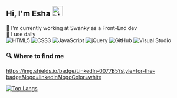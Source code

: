 ## Hi, I'm Esha <img src="https://user-images.githubusercontent.com/1303154/88677602-1635ba80-d120-11ea-84d8-d263ba5fc3c0.gif" width="28px" alt="hi">

🏢 I'm currently working at Swanky as a Front-End dev <br>
🚀 I use daily <br>
![HTML5](https://img.shields.io/badge/html5-%23E34F26.svg?style=for-the-badge&logo=html5&logoColor=white) ![CSS3](https://img.shields.io/badge/css3-%231572B6.svg?style=for-the-badge&logo=css3&logoColor=white) ![JavaScript](https://img.shields.io/badge/javascript-%23323330.svg?style=for-the-badge&logo=javascript&logoColor=%23F7DF1E) ![jQuery](https://img.shields.io/badge/jquery-%230769AD.svg?style=for-the-badge&logo=jquery&logoColor=white) ![GitHub](https://img.shields.io/badge/github-%23121011.svg?style=for-the-badge&logo=github&logoColor=white) ![Visual Studio](https://img.shields.io/badge/Visual%20Studio-5C2D91.svg?style=for-the-badge&logo=visual-studio&logoColor=white)

### 🔍 Where to find me

https://img.shields.io/badge/LinkedIn-0077B5?style=for-the-badge&logo=linkedin&logoColor=white

[![Top Langs](https://github-readme-stats.vercel.app/api/top-langs/?username=Esha98&layout=compact)](https://github.com/anuraghazra/github-readme-stats)
